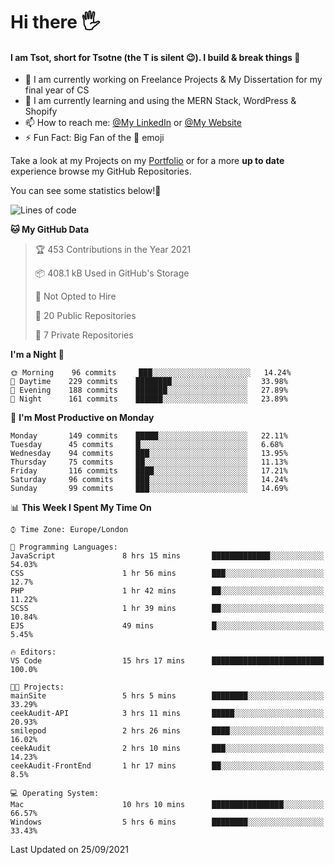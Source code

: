 # Hi there :raised_hand_with_fingers_splayed:
#### I am Tsot, short for Tsotne (the T is silent :wink:). I build & break things :space_invader:
- :telescope: I am currently working on Freelance Projects & My Dissertation for my final year of CS
- :seedling: I am currently learning and using the MERN Stack, WordPress & Shopify
- :mailbox: How to reach me: [@My LinkedIn](https://www.linkedin.com/in/tsotne-gvadzabia/) or [@My Website](https://tsotnegvadzabia.me/contact)
- :zap: Fun Fact: Big Fan of the :space_invader: emoji

Take a look at my Projects on my [Portfolio](https://tsotne.co.uk/) or for a more **up to date** experience browse my GitHub Repositories.

You can see some statistics below!:space_invader:
<!--START_SECTION:waka-->
![Lines of code](https://img.shields.io/badge/From%20Hello%20World%20I%27ve%20Written-3.5%20million%20lines%20of%20code-blue)

**🐱 My GitHub Data** 

> 🏆 453 Contributions in the Year 2021
 > 
> 📦 408.1 kB Used in GitHub's Storage 
 > 
> 🚫 Not Opted to Hire
 > 
> 📜 20 Public Repositories 
 > 
> 🔑 7 Private Repositories  
 > 
**I'm a Night 🦉** 

```text
🌞 Morning    96 commits     ███░░░░░░░░░░░░░░░░░░░░░░   14.24% 
🌆 Daytime    229 commits    ████████░░░░░░░░░░░░░░░░░   33.98% 
🌃 Evening    188 commits    ███████░░░░░░░░░░░░░░░░░░   27.89% 
🌙 Night      161 commits    ██████░░░░░░░░░░░░░░░░░░░   23.89%

```
📅 **I'm Most Productive on Monday** 

```text
Monday       149 commits    █████░░░░░░░░░░░░░░░░░░░░   22.11% 
Tuesday      45 commits     █░░░░░░░░░░░░░░░░░░░░░░░░   6.68% 
Wednesday    94 commits     ███░░░░░░░░░░░░░░░░░░░░░░   13.95% 
Thursday     75 commits     ██░░░░░░░░░░░░░░░░░░░░░░░   11.13% 
Friday       116 commits    ████░░░░░░░░░░░░░░░░░░░░░   17.21% 
Saturday     96 commits     ███░░░░░░░░░░░░░░░░░░░░░░   14.24% 
Sunday       99 commits     ███░░░░░░░░░░░░░░░░░░░░░░   14.69%

```


📊 **This Week I Spent My Time On** 

```text
⌚︎ Time Zone: Europe/London

💬 Programming Languages: 
JavaScript               8 hrs 15 mins       █████████████░░░░░░░░░░░░   54.03% 
CSS                      1 hr 56 mins        ███░░░░░░░░░░░░░░░░░░░░░░   12.7% 
PHP                      1 hr 42 mins        ██░░░░░░░░░░░░░░░░░░░░░░░   11.22% 
SCSS                     1 hr 39 mins        ██░░░░░░░░░░░░░░░░░░░░░░░   10.84% 
EJS                      49 mins             █░░░░░░░░░░░░░░░░░░░░░░░░   5.45%

🔥 Editors: 
VS Code                  15 hrs 17 mins      █████████████████████████   100.0%

🐱‍💻 Projects: 
mainSite                 5 hrs 5 mins        ████████░░░░░░░░░░░░░░░░░   33.29% 
ceekAudit-API            3 hrs 11 mins       █████░░░░░░░░░░░░░░░░░░░░   20.93% 
smilepod                 2 hrs 26 mins       ████░░░░░░░░░░░░░░░░░░░░░   16.02% 
ceekAudit                2 hrs 10 mins       ███░░░░░░░░░░░░░░░░░░░░░░   14.23% 
ceekAudit-FrontEnd       1 hr 17 mins        ██░░░░░░░░░░░░░░░░░░░░░░░   8.5%

💻 Operating System: 
Mac                      10 hrs 10 mins      ████████████████░░░░░░░░░   66.57% 
Windows                  5 hrs 6 mins        ████████░░░░░░░░░░░░░░░░░   33.43%

```


 Last Updated on 25/09/2021
<!--END_SECTION:waka-->
